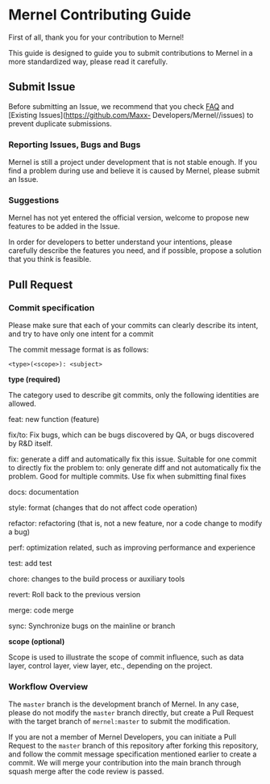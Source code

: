 # Mernel Contributing Guide

First of all, thank you for your contribution to Mernel!

This guide is designed to guide you to submit contributions to Mernel in a more standardized way, please read it carefully.



## Submit Issue

Before submitting an Issue, we recommend that you check [FAQ](https://github.com/Maxx-Developers/Mernel/discussions/2) and [Existing Issues](https://github.com/Maxx- Developers/Mernel//issues) to prevent duplicate submissions.

### Reporting Issues, Bugs and Bugs

Mernel is still a project under development that is not stable enough. If you find a problem during use and believe it is caused by Mernel, please submit an Issue.

### Suggestions

Mernel has not yet entered the official version, welcome to propose new features to be added in the Issue.

In order for developers to better understand your intentions, please carefully describe the features you need, and if possible, propose a solution that you think is feasible.


## Pull Request

### Commit specification

Please make sure that each of your commits can clearly describe its intent, and try to have only one intent for a commit

The commit message format is as follows:

```
<type>(<scope>): <subject>
```

**type (required)**

The category used to describe git commits, only the following identities are allowed.

feat: new function (feature)

fix/to: Fix bugs, which can be bugs discovered by QA, or bugs discovered by R&D itself.

fix: generate a diff and automatically fix this issue. Suitable for one commit to directly fix the problem to: only generate diff and not automatically fix the problem. Good for multiple commits. Use fix when submitting final fixes

docs: documentation

style: format (changes that do not affect code operation)

refactor: refactoring (that is, not a new feature, nor a code change to modify a bug)

perf: optimization related, such as improving performance and experience

test: add test

chore: changes to the build process or auxiliary tools

revert: Roll back to the previous version

merge: code merge

sync: Synchronize bugs on the mainline or branch

**scope (optional)**

Scope is used to illustrate the scope of commit influence, such as data layer, control layer, view layer, etc., depending on the project.


### Workflow Overview

The `master` branch is the development branch of Mernel. In any case, please do not modify the `master` branch directly, but create a Pull Request with the target branch of `mernel:master` to submit the modification.

If you are not a member of Mernel Developers, you can initiate a Pull Request to the `master` branch of this repository after forking this repository, and follow the commit message specification mentioned earlier to create a commit. We will merge your contribution into the main branch through squash merge after the code review is passed.

